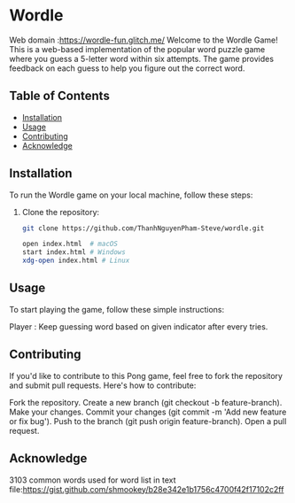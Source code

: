# Wordle
Web domain :https://wordle-fun.glitch.me/
Welcome to the Wordle Game! This is a web-based implementation of the popular word puzzle game where you guess a 5-letter word within six attempts. The game provides feedback on each guess to help you figure out the correct word.

## Table of Contents
- [Installation](#installation)
- [Usage](#usage)
- [Contributing](#contributing)
- [Acknowledge](#acknowledge)

## Installation

To run the Wordle game on your local machine, follow these steps:

1. Clone the repository:
   ```bash
   git clone https://github.com/ThanhNguyenPham-Steve/wordle.git

   open index.html  # macOS
   start index.html # Windows
   xdg-open index.html # Linux

## Usage
To start playing the game, follow these simple instructions:

Player : Keep guessing word based on given indicator after every tries.


## Contributing
If you'd like to contribute to this Pong game, feel free to fork the repository and submit pull requests. Here's how to contribute:

Fork the repository.
Create a new branch (git checkout -b feature-branch).
Make your changes.
Commit your changes (git commit -m 'Add new feature or fix bug').
Push to the branch (git push origin feature-branch).
Open a pull request.

## Acknowledge
3103 common words used for word list in text file:https://gist.github.com/shmookey/b28e342e1b1756c4700f42f17102c2ff
